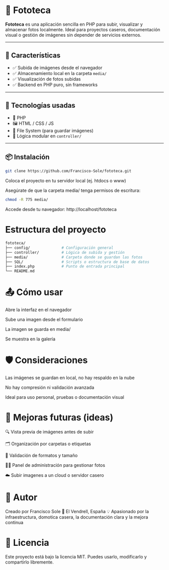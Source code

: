 # 📸 Fototeca

**Fototeca** es una aplicación sencilla en PHP para subir, visualizar y almacenar fotos localmente. Ideal para proyectos caseros, documentación visual o gestión de imágenes sin depender de servicios externos.

---

## 🚀 Características

- ✅ Subida de imágenes desde el navegador
- ✅ Almacenamiento local en la carpeta `media/`
- ✅ Visualización de fotos subidas
- ✅ Backend en PHP puro, sin frameworks

---

## 🧰 Tecnologías usadas

- 🐘 PHP
- 🖼️ HTML / CSS / JS
- 📁 File System (para guardar imágenes)
- 🧠 Lógica modular en `controller/`

---

## 📦 Instalación

```bash
git clone https://github.com/Francisco-Sole/fototeca.git
```

Coloca el proyecto en tu servidor local (ej. htdocs o www)

Asegúrate de que la carpeta media/ tenga permisos de escritura:

```bash
chmod -R 775 media/
```
Accede desde tu navegador:
http://localhost/fototeca

# Estructura del proyecto
```bash
fototeca/
├── config/              # Configuración general
├── controller/          # Lógica de subida y gestión
├── media/               # Carpeta donde se guardan las fotos
├── SQL/                 # Scripts o estructura de base de datos
├── index.php            # Punto de entrada principal
└── README.md
```

# 📤 Cómo usar
Abre la interfaz en el navegador

Sube una imagen desde el formulario

La imagen se guarda en media/

Se muestra en la galería

# 🛡️ Consideraciones
Las imágenes se guardan en local, no hay respaldo en la nube

No hay compresión ni validación avanzada

Ideal para uso personal, pruebas o documentación visual

# 🌱 Mejoras futuras (ideas)
🔍 Vista previa de imágenes antes de subir

🗂️ Organización por carpetas o etiquetas

🧼 Validación de formatos y tamaño

🧑‍💻 Panel de administración para gestionar fotos

☁️ Subir imagenes a un cloud o servidor casero

# 👤 Autor
Creado por Francisco Sole 
📍 El Vendrell, España 
💡 Apasionado por la infraestructura, domotica casera, la documentación clara y la mejora continua

# 📘 Licencia
Este proyecto está bajo la licencia MIT. Puedes usarlo, modificarlo y compartirlo libremente.

